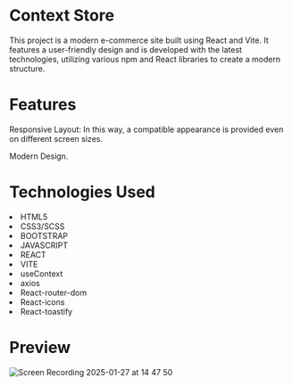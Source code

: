 <h1>Context Store</h1>
  
<p>This project is a modern e-commerce site built using React and Vite. It features a user-friendly design and is developed with the latest technologies, utilizing various npm and React libraries to create a modern structure.</p>

<h1>Features</h1>

<p>Responsive Layout: In this way, a compatible appearance is provided even on different screen sizes.</p>
<p>Modern Design.</p>

<h1>Technologies Used</h1>

<li>HTML5</li>
<li>CSS3/SCSS</li>
<li>BOOTSTRAP</li>
<li>JAVASCRIPT</li>
<li>REACT</li>
<li>VITE</li>
<li>useContext</li>
<li>axios</li>
<li>React-router-dom</li>
<li>React-icons</li>
<li>React-toastify</li>

<h1>Preview</h1>

![Screen Recording 2025-01-27 at 14 47 50](https://github.com/user-attachments/assets/4793586e-e748-4bef-aa43-afd6e08a1793)
